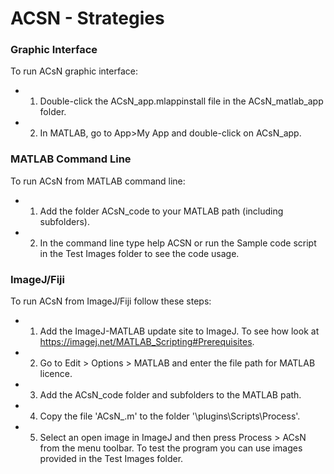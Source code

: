 ACSN - Strategies
=====

### Graphic Interface ###
To run ACsN graphic interface:

 - 1) Double-click the ACsN_app.mlappinstall file in the ACsN_matlab_app folder.
 - 2) In MATLAB, go to App>My App and double-click on ACsN_app.

### MATLAB Command Line ###
To run ACsN from MATLAB command line:

 - 1) Add the folder ACsN_code to your MATLAB path (including subfolders).
 - 2) In the command line type help ACSN or run the Sample code script in the Test Images folder to see the code usage.

### ImageJ/Fiji ###
To run ACsN from ImageJ/Fiji follow these steps:

 - 1) Add the ImageJ-MATLAB update site to ImageJ. To see how look at https://imagej.net/MATLAB_Scripting#Prerequisites.
 - 2) Go to Edit > Options > MATLAB and enter the file path for MATLAB licence.
 - 3) Add the ACsN_code folder and subfolders to the MATLAB path.
 - 4) Copy the file 'ACsN_.m' to the folder '<ImageJ installation folder name>\plugins\Scripts\Process\'.
 - 5) Select an open image in ImageJ and then press Process > ACsN from the menu toolbar. To test the program you can use images provided in the Test Images folder.



